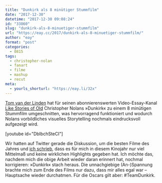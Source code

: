 ```yaml
---
title: "Dunkirk als 8 minütiger Stummfilm"
date: "2017-12-30"
datetime: "2017-12-30 09:08:24"
id: "33860"
slug: "dunkirk-als-8-minuetiger-stummfilm"
url: "https://eay.cc/2017/dunkirk-als-8-minuetiger-stummfilm/"
author: "eay"
format: "post"
categories:
  - 0815
tags:
  - christopher-nolan
  - fanart
  - filme
  - mashup
  - recut
meta:
  - yourls_shorturl: "https://eay.li/32x"
---
```


[Tom van der Linden](https://mobile.twitter.com/Tom_LSOO) hat für seinen abonnierenswerten Video-Essay-Kanal [Like Stories of Old](https://www.youtube.com/channel/UCs7nPQIEba0T3tGOWWsZpJQ) Christopher Nolans »Dunkirk« zu einem 8 minütigen Stummfilm umgeschnitten, was hervorragend funktioniert und wodurch Nolans vorbildliches visuelles Storytelling nochmals eindrucksvoll aufgezeigt wird.

\[youtube id="DbIbchSteCI"\]

Wir hatten auf Twitter gerade die Diskussion, um die besten Filme des Jahres und [ich schrieb](https://twitter.com/eay/status/946139196409950208), dass es für mich in diesem Kinojahr nur viel Mittelmaß und keine wirklichen Highlights gegeben hat. Ich möchte das, nachdem mich die obige Arbeit wieder daran erinnert hat, nochmal korrigieren: »Dunkirk« stach heraus. Die unnachgiebige (An-)Spannung brachte mich zum Ende des Films nur dazu, dass mir alles egal war – Hauptsache wieder durchatmen. Für die Oscars gilt aber: #TeamDunkirk.
